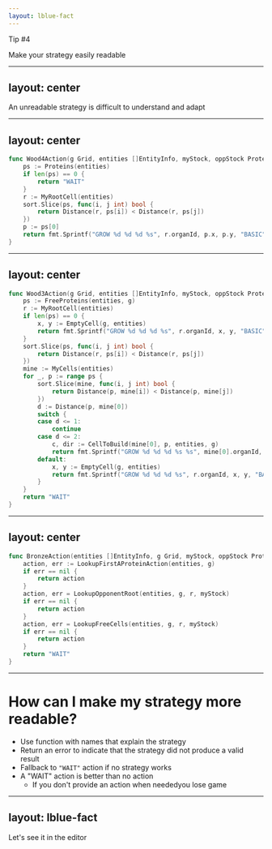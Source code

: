 ```yaml
---
layout: lblue-fact
---
```


Tip #4

Make your strategy easily readable

---
layout: center
---

An unreadable strategy is difficult to understand and adapt

---
layout: center
---

```go
func Wood4Action(g Grid, entities []EntityInfo, myStock, oppStock ProteinStock) string {
	ps := Proteins(entities)
	if len(ps) == 0 {
		return "WAIT"
	}
	r := MyRootCell(entities)
	sort.Slice(ps, func(i, j int) bool {
		return Distance(r, ps[i]) < Distance(r, ps[j])
	})
	p := ps[0]
	return fmt.Sprintf("GROW %d %d %d %s", r.organId, p.x, p.y, "BASIC")
}
```

---
layout: center
---

```go
func Wood3Action(g Grid, entities []EntityInfo, myStock, oppStock ProteinStock) string {
	ps := FreeProteins(entities, g)
	r := MyRootCell(entities)
	if len(ps) == 0 {
		x, y := EmptyCell(g, entities)
		return fmt.Sprintf("GROW %d %d %d %s", r.organId, x, y, "BASIC")
	}
	sort.Slice(ps, func(i, j int) bool {
		return Distance(r, ps[i]) < Distance(r, ps[j])
	})
	mine := MyCells(entities)
	for _, p := range ps {
		sort.Slice(mine, func(i, j int) bool {
			return Distance(p, mine[i]) < Distance(p, mine[j])
		})
		d := Distance(p, mine[0])
		switch {
		case d <= 1:
			continue
		case d <= 2:
			c, dir := CellToBuild(mine[0], p, entities, g)
			return fmt.Sprintf("GROW %d %d %d %s %s", mine[0].organId, c.x, c.y, "HARVESTER", dir)
		default:
			x, y := EmptyCell(g, entities)
			return fmt.Sprintf("GROW %d %d %d %s", r.organId, x, y, "BASIC")
		}
	}
	return "WAIT"
}
```

---
layout: center
---

```go
func BronzeAction(entities []EntityInfo, g Grid, myStock, oppStock ProteinStock, r EntityInfo) string {
	action, err := LookupFirstAProteinAction(entities, g)
	if err == nil {
		return action
	}
	action, err = LookupOpponentRoot(entities, g, r, myStock)
	if err == nil {
		return action
	}
	action, err = LookupFreeCells(entities, g, r, myStock)
	if err == nil {
		return action
	}
	return "WAIT"
}
```

---

# How can I make my strategy more readable?

- Use function with names that explain the strategy
- Return an error to indicate that the strategy did not produce a valid result
- Fallback to `"WAIT"` action if no strategy works
- A "WAIT" action is better than no action
  - If you don't provide an action when neededyou lose game

---
layout: lblue-fact
---

Let's see it in the editor